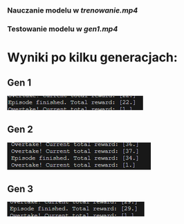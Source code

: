 ### Nauczanie modelu w _**trenowanie.mp4**_

### Testowanie modelu w _**gen1.mp4**_

# Wyniki po kilku generacjach:
## Gen 1
![Generacja 1](gen1.png)
## Gen 2
![Generacja 2](gen2.png)
## Gen 3
![Generacja 3](gen3.png)